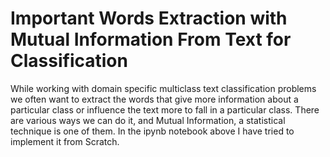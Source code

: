 # Important Words Extraction with Mutual Information From Text for Classification

While working with domain specific multiclass text classification problems we often want to extract the words that give more information about a particular class or influence the text more to fall in a particular class. There are various ways we can do it, and Mutual Information, a statistical technique is one of them. 
In the ipynb notebook above I have tried to implement it from Scratch. 
